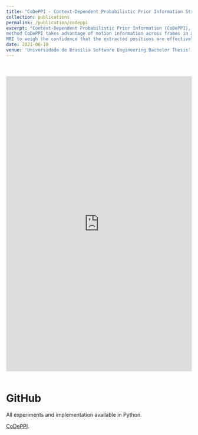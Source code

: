 ```yaml
---
title: "CoDePPI - Context-Dependent Probabilistic Prior Information Strategy for MRI Reconstruction"
collection: publications
permalink: /publication/codeppi
excerpt: "Context-Dependent Probabilistic Prior Information (CoDePPI), is a better prior information extraction algorithm for Magnetic Resonance Imaging (MRI) reconstructions with the use of the Compressed Sensing (CS) theory. Our
method CoDePPI takes advantage of motion information across frames in a dynamic
MRI to weigh the confidence that the extracted positions are effectively part of a support structure, that is, reducing the noise introduced by applying prior information."
date: 2021-06-10
venue: 'Universidade de Brasília Software Engineering Bachelor Thesis'
---
```


<br>
<br>
<iframe src="https://docs.google.com/file/d/11XNw2_Ia67Alxefn1K0xzC5ZBLK19pyo/preview" width="100%" height="800em" style="border:none;"></iframe>

<br>
<br>

<h1>GitHub</h1>

All experiments and implementation available in Python.

[CoDePPI](https://github.com/gabrielziegler3/CoDePPI/).

